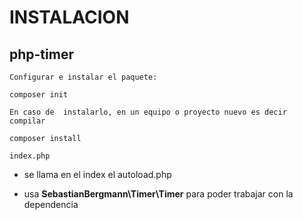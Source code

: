 # INSTALACION

## php-timer

```Shell
Configurar e instalar el paquete:

composer init

En caso de  instalarlo, en un equipo o proyecto nuevo es decir compilar

composer install

```

    index.php

 - se llama en el index el autoload.php

 - usa **SebastianBergmann\Timer\Timer** para poder trabajar con la dependencia